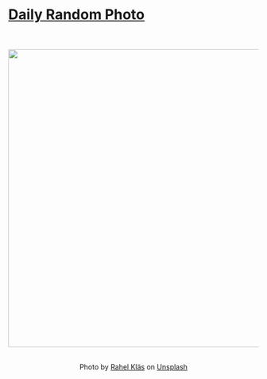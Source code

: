 # [Daily Random Photo](https://www.dailyrandomphoto.com/)

<div align="center">
  <br>
  <br>
  <a href="https://www.dailyrandomphoto.com/p/2023/2023-05-29/"><img src="https://images.unsplash.com/photo-1683388753072-6a4363c5074b?crop=entropy&cs=tinysrgb&fit=max&fm=jpg&ixid=M3w3NzUwOHwwfDF8cmFuZG9tfHx8fHx8fHx8MTY4NTMyMDMyNXw&ixlib=rb-4.0.3&q=80&w=1080" width="600px"></a>
  <br>
  <br>
  <p class="has-text-grey">Photo by <a href="https://unsplash.com/@rahelkl?utm_source=Daily%20Random%20Photo&amp;utm_medium=referral" target="_blank" rel="noopener noreferrer">Rahel Kläs</a> on <a href="https://unsplash.com/photos/CA9iI3p0NG4?utm_source=Daily%20Random%20Photo&amp;utm_medium=referral" target="_blank" rel="noopener noreferrer">Unsplash</a></p>
</div>
